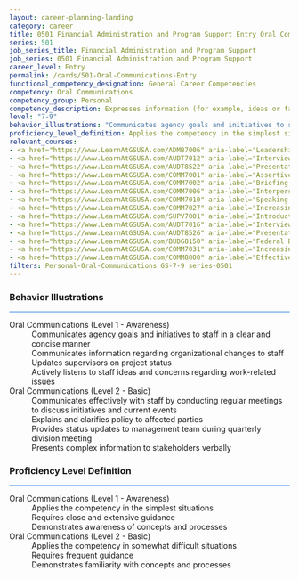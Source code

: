 ```yaml
---
layout: career-planning-landing
category: career
title: 0501 Financial Administration and Program Support Entry Oral Communications
series: 501
job_series_title: Financial Administration and Program Support
job_series: 0501 Financial Administration and Program Support
career_level: Entry
permalink: /cards/501-Oral-Communications-Entry
functional_competency_designation: General Career Competencies
competency: Oral Communications
competency_group: Personal
competency_description: Expresses information (for example, ideas or facts) to individuals or groups effectively, taking into account the audience and nature of the information (for example, technical, sensitive, controversial); makes clear and convincing oral presentations; listens to others, attends to nonverbal cues, and responds appropriately.
level: "7-9"
behavior_illustrations: "Communicates agency goals and initiatives to staff in a clear and concise manner ? Communicates information regarding organizational changes to staff ? Updates supervisors on project status ? Actively listens to staff ideas and concerns regarding work-related issues ? Communicates effectively with staff by conducting regular meetings to discuss initiatives and current events ? Explains and clarifies policy to affected parties ? Provides status updates to management team during quarterly division meeting ? Presents complex information to stakeholders verbally"
proficiency_level_definition: Applies the competency in the simplest situations ? Requires close and extensive guidance ? Demonstrates awareness of concepts and processes ? Applies the competency in somewhat difficult situations ? Requires frequent guidance ? Demonstrates familiarity with concepts and processes 
relevant_courses: 
- <a href="https://www.LearnAtGSUSA.com/ADMB7006" aria-label="Leadership Skills for Non-Supervisors (ADMB7006), GSU - https://www.LearnAtGSUSA.com/ADMB7006">Leadership Skills for Non-Supervisors (ADMB7006), GSU</a>
- <a href="https://www.LearnAtGSUSA.com/AUDT7012" aria-label="Interviewing Techniques for Auditors (AUDT7012), GSU - https://www.LearnAtGSUSA.com/AUDT7012">Interviewing Techniques for Auditors (AUDT7012), GSU</a>
- <a href="https://www.LearnAtGSUSA.com/AUDT8522" aria-label="Presentation and Briefing Skills for Auditors (AUDT8522), GSU - https://www.LearnAtGSUSA.com/AUDT8522">Presentation and Briefing Skills for Auditors (AUDT8522), GSU</a>
- <a href="https://www.LearnAtGSUSA.com/COMM7001" aria-label="Assertiveness Skills (COMM7001), GSU - https://www.LearnAtGSUSA.com/COMM7001">Assertiveness Skills (COMM7001), GSU</a>
- <a href="https://www.LearnAtGSUSA.com/COMM7002" aria-label="Briefing Techniques (COMM7002), GSU - https://www.LearnAtGSUSA.com/COMM7002">Briefing Techniques (COMM7002), GSU</a>
- <a href="https://www.LearnAtGSUSA.com/COMM7006" aria-label="Interpersonal Communications (COMM7006), GSU - https://www.LearnAtGSUSA.com/COMM7006">Interpersonal Communications (COMM7006), GSU</a>
- <a href="https://www.LearnAtGSUSA.com/COMM7010" aria-label="Speaking with Confidence (COMM7010), GSU - https://www.LearnAtGSUSA.com/COMM7010">Speaking with Confidence (COMM7010), GSU</a>
- <a href="https://www.LearnAtGSUSA.com/COMM7027" aria-label="Increasing Personal Effectiveness (COMM7027), GSU - https://www.LearnAtGSUSA.com/COMM7027">Increasing Personal Effectiveness (COMM7027), GSU</a>
- <a href="https://www.LearnAtGSUSA.com/SUPV7001" aria-label="Introduction to Supervision (SUPV7001), GSU - https://www.LearnAtGSUSA.com/SUPV7001">Introduction to Supervision (SUPV7001), GSU</a>
- <a href="https://www.LearnAtGSUSA.com/AUDT7016" aria-label="Interviewing Techniques for Auditors (AUDT7012), GSU - https://www.LearnAtGSUSA.com/AUDT7016">Interviewing Techniques for Auditors (AUDT7012), GSU</a>
- <a href="https://www.LearnAtGSUSA.com/AUDT8526" aria-label="Presentation and Briefing Skills for Auditors (AUDT8522), GSU - https://www.LearnAtGSUSA.com/AUDT8526">Presentation and Briefing Skills for Auditors (AUDT8522), GSU</a>
- <a href="https://www.LearnAtGSUSA.com/BUDG8150" aria-label="Federal Budget Analysis Using Microsoft Excel (BUDG8150), GSU - https://www.LearnAtGSUSA.com/BUDG8150">Federal Budget Analysis Using Microsoft Excel (BUDG8150), GSU</a>
- <a href="https://www.LearnAtGSUSA.com/COMM7031" aria-label="Increasing Personal Effectiveness (COMM7027), GSU - https://www.LearnAtGSUSA.com/COMM7031">Increasing Personal Effectiveness (COMM7027), GSU</a>
- <a href="https://www.LearnAtGSUSA.com/COMM8000" aria-label="Effective Communications with Customers (COMM8000), GSU - https://www.LearnAtGSUSA.com/COMM8000">Effective Communications with Customers (COMM8000), GSU</a>
filters: Personal-Oral-Communications GS-7-9 series-0501
---
```


<div class="desktop:grid-col-6 margin-y-3">
  <div class="border-top-2 bg-white padding-3 shadow-5 height-full members-hover border-1px button-border border-top-blue radius-lg card-text-color">
    <h3>Behavior Illustrations</h3>
    <hr style="background-color: #1b74e0 !important;"/>
    <dl class="text-base card-content-color"><dt>Oral Communications (Level 1 - Awareness)</dt><dd>Communicates agency goals and initiatives to staff in a clear and concise manner </dd><dd> Communicates information regarding organizational changes to staff </dd><dd> Updates supervisors on project status </dd><dd> Actively listens to staff ideas and concerns regarding work-related issues</dd><dt>Oral Communications (Level 2 - Basic)</dt><dd>Communicates effectively with staff by conducting regular meetings to discuss initiatives and current events </dd><dd> Explains and clarifies policy to affected parties </dd><dd> Provides status updates to management team during quarterly division meeting </dd><dd> Presents complex information to stakeholders verbally</dd></dl>
  </div>
</div>
<div class="desktop:grid-col-6 margin-y-3">
  <div class="border-top-2 bg-white padding-3 shadow-5 height-full members-hover border-1px button-border border-top-blue radius-lg card-text-color">
    <h3>Proficiency Level Definition</h3>
     <hr style="background-color: #1b74e0 !important;"/>
    <dl class="text-base card-content-color"><dt>Oral Communications (Level 1 - Awareness)</dt><dd>Applies the competency in the simplest situations </dd><dd> Requires close and extensive guidance </dd><dd> Demonstrates awareness of concepts and processes</dd><dt>Oral Communications (Level 2 - Basic)</dt><dd>Applies the competency in somewhat difficult situations </dd><dd> Requires frequent guidance </dd><dd> Demonstrates familiarity with concepts and processes </dd></dl>
  </div>
</div>